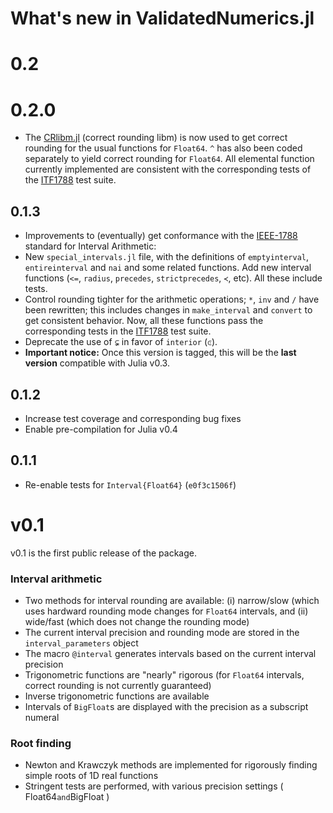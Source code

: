 # What's new in ValidatedNumerics.jl

# 0.2

# 0.2.0

- The [CRlibm.jl](https://github.com/dpsanders/CRlibm.jl) (correct rounding libm) is now used to get correct rounding for the usual functions for `Float64`. `^` has also been coded separately to yield correct rounding for `Float64`. All elemental function currently implemented are consistent with the corresponding tests of the [ITF1788](https://github.com/oheim/ITF1788) test suite.

## 0.1.3

- Improvements to (eventually) get conformance with the [IEEE-1788](https://standards.ieee.org/findstds/standard/1788-2015.html) standard for Interval Arithmetic:
 - New `special_intervals.jl` file, with the definitions of `emptyinterval`, `entireinterval` and `nai` and some related functions. Add new interval functions (`<=`, `radius`, `precedes`, `strictprecedes`, `≺`, etc). All these include tests.
 - Control rounding tighter for the arithmetic operations; `*`, `inv` and `/` have been rewritten; this includes changes in `make_interval` and `convert` to get consistent behavior. Now, all these functions pass the corresponding tests in the [ITF1788](https://github.com/oheim/ITF1788) test suite.
- Deprecate the use of `⊊` in favor of `interior` (`⪽`).
- **Important notice:** Once this version is tagged, this will be the **last version** compatible with Julia v0.3.

## 0.1.2

- Increase test coverage and corresponding bug fixes
- Enable pre-compilation for Julia v0.4

## 0.1.1

- Re-enable tests for `Interval{Float64}` (`e0f3c1506f`)

# v0.1

v0.1 is the first public release of the package.

### Interval arithmetic
- Two methods for interval rounding are available:
 (i) narrow/slow (which uses hardward rounding mode changes for `Float64` intervals, and (ii) wide/fast (which does not change the rounding mode)
- The current interval precision and rounding mode are stored in the `interval_parameters` object
- The macro `@interval` generates intervals based on the current interval precision
- Trigonometric functions are "nearly" rigorous (for `Float64` intervals, correct rounding is not currently guaranteed)
- Inverse trigonometric functions are available
- Intervals of `BigFloat`s are displayed with the precision as a subscript numeral

### Root finding
- Newton and Krawczyk methods are implemented for rigorously finding simple roots of 1D real functions
- Stringent tests are performed, with various precision settings ( Float64` and `BigFloat )
